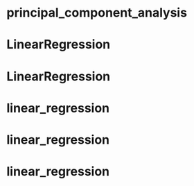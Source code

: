 # principal_component_analysis
# LinearRegression
# LinearRegression
# linear_regression
# linear_regression
# linear_regression
